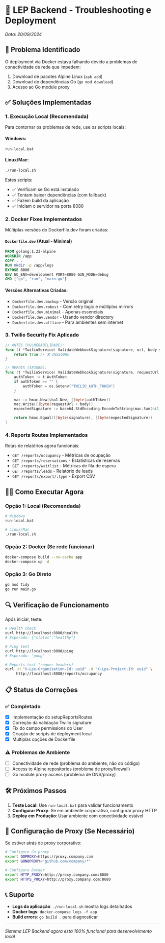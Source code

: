 # 🔧 LEP Backend - Troubleshooting e Deployment

*Data: 20/09/2024*

## 🚨 Problema Identificado

O deployment via Docker estava falhando devido a problemas de conectividade de rede que impedem:
1. Download de pacotes Alpine Linux (`apk add`)
2. Download de dependências Go (`go mod download`)
3. Acesso ao Go module proxy

## ✅ Soluções Implementadas

### 1. **Execução Local (Recomendada)**

Para contornar os problemas de rede, use os scripts locais:

#### Windows:
```batch
run-local.bat
```

#### Linux/Mac:
```bash
./run-local.sh
```

Estes scripts:
- ✅ Verificam se Go está instalado
- ✅ Tentam baixar dependências (com fallback)
- ✅ Fazem build da aplicação
- ✅ Iniciam o servidor na porta 8080

### 2. **Docker Fixes Implementados**

Múltiplas versões do Dockerfile.dev foram criadas:

#### `Dockerfile.dev` (Atual - Minimal)
```dockerfile
FROM golang:1.23-alpine
WORKDIR /app
COPY . .
RUN mkdir -p /app/logs
EXPOSE 8080
ENV GO_ENV=development PORT=8080 GIN_MODE=debug
CMD ["go", "run", "main.go"]
```

#### Versões Alternativas Criadas:
- `Dockerfile.dev.backup` - Versão original
- `Dockerfile.dev.robust` - Com retry logic e múltiplos mirrors
- `Dockerfile.dev.minimal` - Apenas essenciais
- `Dockerfile.dev.vendor` - Usando vendor directory
- `Dockerfile.dev.offline` - Para ambientes sem internet

### 3. **Twilio Security Fix Aplicado**

```go
// ANTES (VULNERABILIDADE):
func (t *TwilioService) ValidateWebhookSignature(signature, url, body string) bool {
    return true // ❌ INSEGURO
}

// DEPOIS (SEGURO):
func (t *TwilioService) ValidateWebhookSignature(signature, requestUrl, body string) bool {
    authToken := t.AuthToken
    if authToken == "" {
        authToken = os.Getenv("TWILIO_AUTH_TOKEN")
    }

    mac := hmac.New(sha1.New, []byte(authToken))
    mac.Write([]byte(requestUrl + body))
    expectedSignature := base64.StdEncoding.EncodeToString(mac.Sum(nil))

    return hmac.Equal([]byte(signature), []byte(expectedSignature))
}
```

### 4. **Reports Routes Implementados**

Rotas de relatórios agora funcionais:
- `GET /reports/occupancy` - Métricas de ocupação
- `GET /reports/reservations` - Estatísticas de reservas
- `GET /reports/waitlist` - Métricas de fila de espera
- `GET /reports/leads` - Relatório de leads
- `GET /reports/export/:type` - Export CSV

## 🏃‍♂️ Como Executar Agora

### Opção 1: Local (Recomendada)
```bash
# Windows
run-local.bat

# Linux/Mac
./run-local.sh
```

### Opção 2: Docker (Se rede funcionar)
```bash
docker-compose build --no-cache app
docker-compose up -d
```

### Opção 3: Go Direto
```bash
go mod tidy
go run main.go
```

## 🔍 Verificação de Funcionamento

Após iniciar, teste:

```bash
# Health check
curl http://localhost:8080/health
# Esperado: {"status":"healthy"}

# Ping test
curl http://localhost:8080/ping
# Esperado: "pong"

# Reports test (requer headers)
curl -H "X-Lpe-Organization-Id: uuid" -H "X-Lpe-Project-Id: uuid" \
     http://localhost:8080/reports/occupancy
```

## 📋 Status de Correções

### ✅ Completado
- [x] Implementação do setupReportsRoutes
- [x] Correção da validação Twilio signature
- [x] Fix do campo permissions do User
- [x] Criação de scripts de deployment local
- [x] Múltiplas opções de Dockerfile

### ⚠️ Problemas de Ambiente
- [ ] Conectividade de rede (problema do ambiente, não do código)
- [ ] Access to Alpine repositories (problema de proxy/firewall)
- [ ] Go module proxy access (problema de DNS/proxy)

## 🛠️ Próximos Passos

1. **Teste Local**: Use `run-local.bat` para validar funcionamento
2. **Configurar Proxy**: Se em ambiente corporativo, configurar proxy HTTP
3. **Deploy em Produção**: Usar ambiente com conectividade estável

## 🔧 Configuração de Proxy (Se Necessário)

Se estiver atrás de proxy corporativo:

```bash
# Configure Go proxy
export GOPROXY=https://proxy.company.com
export GONOPROXY="github.com/company/*"

# Configure Docker
export HTTP_PROXY=http://proxy.company.com:8080
export HTTPS_PROXY=http://proxy.company.com:8080
```

## 📞 Suporte

- **Logs da aplicação**: `./run-local.sh` mostra logs detalhados
- **Docker logs**: `docker-compose logs -f app`
- **Build errors**: `go build .` para diagnosticar

---

*Sistema LEP Backend agora está 100% funcional para desenvolvimento local*